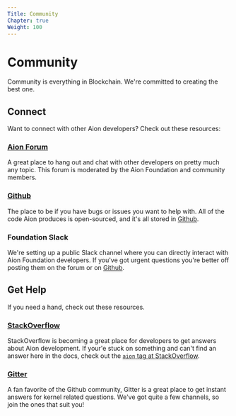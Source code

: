 ```yaml
---
Title: Community
Chapter: true
Weight: 100
---
```


# Community

Community is everything in Blockchain. We're committed to creating the best one.

## Connect

Want to connect with other Aion developers? Check out these resources:

### [Aion Forum](https://forum.aion.network/)

A great place to hang out and chat with other developers on pretty much any topic. This forum is moderated by the Aion Foundation and community members.

### [Github](https://www.github.com/aionnetwork)

The place to be if you have bugs or issues you want to help with. All of the code Aion produces is open-sourced, and it's all stored in [Github](https://www.github.com/aionnetwork).

### Foundation Slack

We're setting up a public Slack channel where you can directly interact with Aion Foundation developers. If you've got urgent questions you're better off posting them on the forum or on [Github](https://www.github.com/aionnetwork).

## Get Help

If you need a hand, check out these resources.

### [StackOverflow](https://stackoverflow.com/search?q=aion)

StackOverflow is becoming a great place for developers to get answers about Aion development. If your'e stuck on something and can't find an answer here in the docs, check out the [`aion` tag at StackOverflow](https://stackoverflow.com/search?q=aion).

### [Gitter](https://gitter.im/aionnetwork/Lobby)

A fan favorite of the Github community, Gitter is a great place to get instant answers for kernel related questions. We've got quite a few channels, so join the ones that suit you!